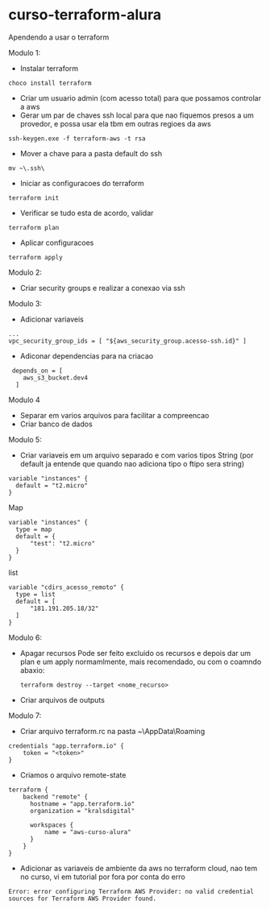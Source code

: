# curso-terraform-alura
Apendendo a usar o terraform

Modulo 1:
- Instalar terraform
```
choco install terraform
```
- Criar um usuario admin (com acesso total) para que possamos controlar a aws
- Gerar um par de chaves ssh local para que nao fiquemos presos a um provedor, e possa usar ela tbm em outras regioes da aws
```
ssh-keygen.exe -f terraform-aws -t rsa
```
- Mover a chave para a pasta default do ssh
```
mv ~\.ssh\
```
- Iniciar as configuracoes do terraform
```
terraform init
```
- Verificar se tudo esta de acordo, validar
```
terraform plan
```
- Aplicar configuracoes
```
terraform apply
```

Modulo 2:
- Criar security groups e realizar a conexao via ssh

Modulo 3:
- Adicionar variaveis
```
...
vpc_security_group_ids = [ "${aws_security_group.acesso-ssh.id}" ]
```
- Adiconar dependencias para na criacao
```
 depends_on = [
    aws_s3_bucket.dev4
  ]
```

Modulo 4
- Separar em varios arquivos para facilitar a compreencao
- Criar banco de dados

Modulo 5:
- Criar variaveis em um arquivo separado e com varios tipos
String (por default ja entende que quando nao adiciona tipo o ftipo sera string)
```
variable "instances" {
  default = "t2.micro"
}
```
Map 
```
variable "instances" {
  type = map
  default = {
      "test": "t2.micro"
  }
}
```
list
```
variable "cdirs_acesso_remoto" {
  type = list
  default = [
      "181.191.205.18/32"
  ]
}
```

Modulo 6:
- Apagar recursos
  Pode ser feito excluido os recursos e depois dar um plan e um apply normamlmente, mais recomendado, ou com o coamndo abaxio:
  ```
  terraform destroy --target <nome_recurso>
  ```
- Criar arquivos de outputs

Modulo 7:
- Criar arquivo terraform.rc na pasta ~\AppData\Roaming 
```
credentials "app.terraform.io" {
    token = "<token>"
}
```
- Criamos o arquivo remote-state
```
terraform {
    backend "remote" {
      hostname = "app.terraform.io"
      organization = "kralsdigital"

      workspaces {
          name = "aws-curso-alura"
      }
    }
}
```
- Adicionar as variaveis de ambiente da aws no terraform cloud, nao tem no curso, vi em tutorial por fora por conta do erro
```
Error: error configuring Terraform AWS Provider: no valid credential sources for Terraform AWS Provider found.
```
